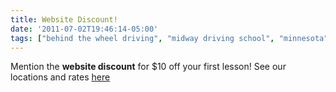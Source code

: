 ```yaml
---
title: Website Discount!
date: '2011-07-02T19:46:14-05:00'
tags: ["behind the wheel driving", "midway driving school", "minnesota", "minnesota driver manual", "nervous adult", "nervous adult behind the wheel training", "safe driving", "training", "website discount"]
---
```


Mention the __website discount__ for $10 off your first lesson! See our locations and rates [here](/locations-and-rates)